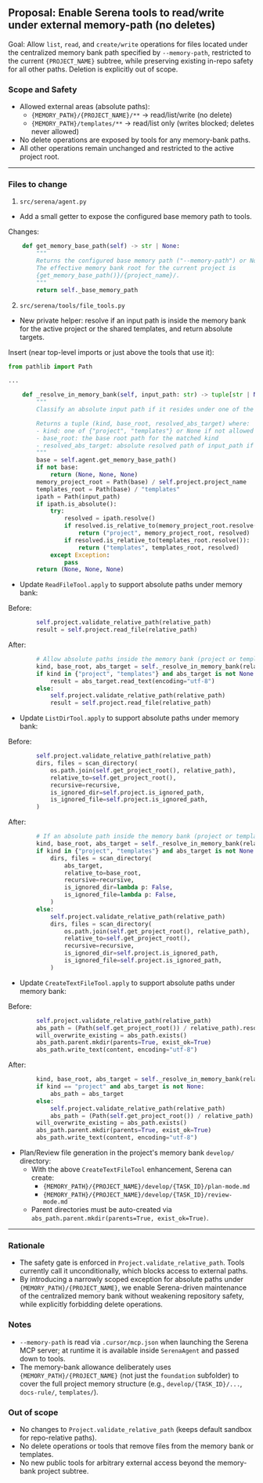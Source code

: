 ## Proposal: Enable Serena tools to read/write under external memory-path (no deletes)

Goal: Allow `list`, `read`, and `create/write` operations for files located under the centralized memory bank path specified by `--memory-path`, restricted to the current `{PROJECT_NAME}` subtree, while preserving existing in-repo safety for all other paths. Deletion is explicitly out of scope.

### Scope and Safety
- Allowed external areas (absolute paths):
  - `{MEMORY_PATH}/{PROJECT_NAME}/**` → read/list/write (no delete)
  - `{MEMORY_PATH}/templates/**` → read/list only (writes blocked; deletes never allowed)
- No delete operations are exposed by tools for any memory-bank paths.
- All other operations remain unchanged and restricted to the active project root.

---

### Files to change

1) `src/serena/agent.py`
- Add a small getter to expose the configured base memory path to tools.

Changes:
```startLine:150:endLine:170:src/serena/agent.py
    def get_memory_base_path(self) -> str | None:
        """
        Returns the configured base memory path ("--memory-path") or None if not set.
        The effective memory bank root for the current project is
        {get_memory_base_path()}/{project_name}/.
        """
        return self._base_memory_path
```

2) `src/serena/tools/file_tools.py`

- New private helper: resolve if an input path is inside the memory bank for the active project or the shared templates, and return absolute targets.

Insert (near top-level imports or just above the tools that use it):
```startLine:1:endLine:40:src/serena/tools/file_tools.py
from pathlib import Path

...

    def _resolve_in_memory_bank(self, input_path: str) -> tuple[str | None, Path | None, Path | None]:
        """
        Classify an absolute input path if it resides under one of the permitted memory-bank roots.

        Returns a tuple (kind, base_root, resolved_abs_target) where:
        - kind: one of {"project", "templates"} or None if not allowed
        - base_root: the base root path for the matched kind
        - resolved_abs_target: absolute resolved path of input_path if inside an allowed root; otherwise None
        """
        base = self.agent.get_memory_base_path()
        if not base:
            return (None, None, None)
        memory_project_root = Path(base) / self.project.project_name
        templates_root = Path(base) / "templates"
        ipath = Path(input_path)
        if ipath.is_absolute():
            try:
                resolved = ipath.resolve()
                if resolved.is_relative_to(memory_project_root.resolve()):
                    return ("project", memory_project_root, resolved)
                if resolved.is_relative_to(templates_root.resolve()):
                    return ("templates", templates_root, resolved)
            except Exception:
                pass
        return (None, None, None)
```

- Update `ReadFileTool.apply` to support absolute paths under memory bank:

Before:
```startLine:41:endLine:52:src/serena/tools/file_tools.py
        self.project.validate_relative_path(relative_path)
        result = self.project.read_file(relative_path)
```

After:
```startLine:41:endLine:52:src/serena/tools/file_tools.py
        # Allow absolute paths inside the memory bank (project or templates)
        kind, base_root, abs_target = self._resolve_in_memory_bank(relative_path)
        if kind in {"project", "templates"} and abs_target is not None:
            result = abs_target.read_text(encoding="utf-8")
        else:
            self.project.validate_relative_path(relative_path)
            result = self.project.read_file(relative_path)
```

- Update `ListDirTool.apply` to support absolute paths under memory bank:

Before:
```startLine:97:endLine:106:src/serena/tools/file_tools.py
        self.project.validate_relative_path(relative_path)
        dirs, files = scan_directory(
            os.path.join(self.get_project_root(), relative_path),
            relative_to=self.get_project_root(),
            recursive=recursive,
            is_ignored_dir=self.project.is_ignored_path,
            is_ignored_file=self.project.is_ignored_path,
        )
```

After:
```startLine:97:endLine:109:src/serena/tools/file_tools.py
        # If an absolute path inside the memory bank (project or templates) is given, list from there; otherwise keep project-relative behavior
        kind, base_root, abs_target = self._resolve_in_memory_bank(relative_path)
        if kind in {"project", "templates"} and abs_target is not None and abs_target.is_dir():
            dirs, files = scan_directory(
                abs_target,
                relative_to=base_root,
                recursive=recursive,
                is_ignored_dir=lambda p: False,
                is_ignored_file=lambda p: False,
            )
        else:
            self.project.validate_relative_path(relative_path)
            dirs, files = scan_directory(
                os.path.join(self.get_project_root(), relative_path),
                relative_to=self.get_project_root(),
                recursive=recursive,
                is_ignored_dir=self.project.is_ignored_path,
                is_ignored_file=self.project.is_ignored_path,
            )
```

- Update `CreateTextFileTool.apply` to support absolute paths under memory bank:

Before:
```startLine:68:endLine:75:src/serena/tools/file_tools.py
        self.project.validate_relative_path(relative_path)
        abs_path = (Path(self.get_project_root()) / relative_path).resolve()
        will_overwrite_existing = abs_path.exists()
        abs_path.parent.mkdir(parents=True, exist_ok=True)
        abs_path.write_text(content, encoding="utf-8")
```

After:
```startLine:68:endLine:78:src/serena/tools/file_tools.py
        kind, base_root, abs_target = self._resolve_in_memory_bank(relative_path)
        if kind == "project" and abs_target is not None:
            abs_path = abs_target
        else:
            self.project.validate_relative_path(relative_path)
            abs_path = (Path(self.get_project_root()) / relative_path).resolve()
        will_overwrite_existing = abs_path.exists()
        abs_path.parent.mkdir(parents=True, exist_ok=True)
        abs_path.write_text(content, encoding="utf-8")
```

- Plan/Review file generation in the project's memory bank `develop/` directory:
  - With the above `CreateTextFileTool` enhancement, Serena can create:
    - `{MEMORY_PATH}/{PROJECT_NAME}/develop/{TASK_ID}/plan-mode.md`
    - `{MEMORY_PATH}/{PROJECT_NAME}/develop/{TASK_ID}/review-mode.md`
  - Parent directories must be auto-created via `abs_path.parent.mkdir(parents=True, exist_ok=True)`.

---

### Rationale
- The safety gate is enforced in `Project.validate_relative_path`. Tools currently call it unconditionally, which blocks access to external paths.
- By introducing a narrowly scoped exception for absolute paths under `{MEMORY_PATH}/{PROJECT_NAME}`, we enable Serena-driven maintenance of the centralized memory bank without weakening repository safety, while explicitly forbidding delete operations.

### Notes
- `--memory-path` is read via `.cursor/mcp.json` when launching the Serena MCP server; at runtime it is available inside `SerenaAgent` and passed down to tools.
- The memory-bank allowance deliberately uses `{MEMORY_PATH}/{PROJECT_NAME}` (not just the `foundation` subfolder) to cover the full project memory structure (e.g., `develop/{TASK_ID}/...`, `docs-rule/`, `templates/`).

### Out of scope
- No changes to `Project.validate_relative_path` (keeps default sandbox for repo-relative paths).
- No delete operations or tools that remove files from the memory bank or templates.
- No new public tools for arbitrary external access beyond the memory-bank project subtree.


